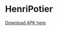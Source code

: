 # HenriPotier

[Download APK here](https://github.com/mehdimasrour/HenriPotier/blob/master/app-release.apk?raw=true)
